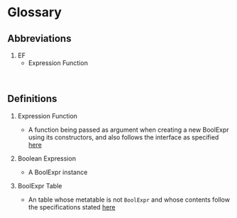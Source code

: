 # Glossary

## Abbreviations

1. EF
    - Expression Function

<br/>

## Definitions

1. Expression Function
    - A function being passed as argument when creating a new BoolExpr using its constructors, and also follows the interface as specified [here](0_api-reference.md/##-interface)

2. Boolean Expression
    - A BoolExpr instance

3. BoolExpr Table
    - An table whose metatable is not ```BoolExpr``` and whose contents follow the specifications stated [here](0_api-reference.md/) 
